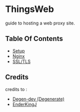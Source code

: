 # ThingsWeb
 guide to hosting a web proxy site.

## Table Of Contents
- [Setup](https://github.com/TheNearEnd/ThingsWeb/blob/main/Setup.md)
- [Nginx](https://github.com/TheNearEnd/ThingsWeb/blob/main/Nginx.md)
- [SSL/TLS](https://github.com/Degen-dev/ProxDocs/blob/master/SSL.md)

## Credits 
credits to :
- [Degen-dev (Degenerate)](https://github.com/Degen-dev)
- [EnderKingJ](https://github.com/EnderKingJ)
